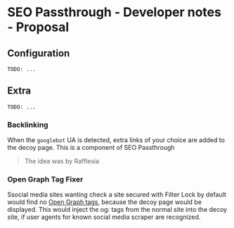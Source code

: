 # SEO Passthrough - Developer notes - Proposal

## Configuration

`TODO: ...`

## Extra

`TODO: ...`

### Backlinking

When the `googlebot` UA is detected, extra links of your choice are added to the decoy page. This is a component of SEO Passthrough

> The idea was by Rafflesia

### Open Graph Tag Fixer

Ssocial media sites wanting check a site secured with Filter Lock by default would find no [Open Graph tags](https://ogp.me/), because the decoy page would be displayed. This would inject the og: tags from the normal site into the decoy site, if user agents for known social media scraper are recognized.

